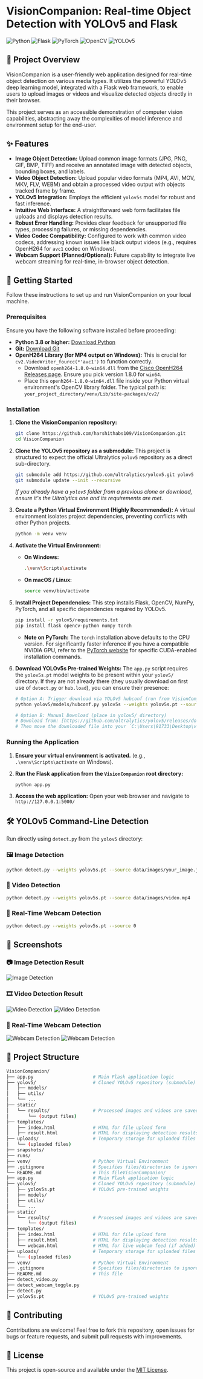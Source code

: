 # VisionCompanion: Real-time Object Detection with YOLOv5 and Flask

![Python](https://img.shields.io/badge/Python-3.8%2B-blue?style=for-the-badge&logo=python)
![Flask](https://img.shields.io/badge/Flask-2.0%2B-lightgrey?style=for-the-badge&logo=flask)
![PyTorch](https://img.shields.io/badge/PyTorch-1.8%2B-red?style=for-the-badge&logo=pytorch)
![OpenCV](https://img.shields.io/badge/OpenCV-4.x-brightgreen?style=for-the-badge&logo=opencv)
![YOLOv5](https://img.shields.io/badge/YOLOv5-v7.0-purple?style=for-the-badge&logo=yolo)

## 🌟 Project Overview

VisionCompanion is a user-friendly web application designed for real-time object detection on various media types. It utilizes the powerful YOLOv5 deep learning model, integrated with a Flask web framework, to enable users to upload images or videos and visualize detected objects directly in their browser.

This project serves as an accessible demonstration of computer vision capabilities, abstracting away the complexities of model inference and environment setup for the end-user.

## ✨ Features

* **Image Object Detection:** Upload common image formats (JPG, PNG, GIF, BMP, TIFF) and receive an annotated image with detected objects, bounding boxes, and labels.
* **Video Object Detection:** Upload popular video formats (MP4, AVI, MOV, MKV, FLV, WEBM) and obtain a processed video output with objects tracked frame by frame.
* **YOLOv5 Integration:** Employs the efficient `yolov5s` model for robust and fast inference.
* **Intuitive Web Interface:** A straightforward web form facilitates file uploads and displays detection results.
* **Robust Error Handling:** Provides clear feedback for unsupported file types, processing failures, or missing dependencies.
* **Video Codec Compatibility:** Configured to work with common video codecs, addressing known issues like black output videos (e.g., requires OpenH264 for `avc1` codec on Windows).
* **Webcam Support (Planned/Optional):** Future capability to integrate live webcam streaming for real-time, in-browser object detection.

## 🚀 Getting Started

Follow these instructions to set up and run VisionCompanion on your local machine.

### Prerequisites

Ensure you have the following software installed before proceeding:

* **Python 3.8 or higher:** [Download Python](https://www.python.org/downloads/)
* **Git:** [Download Git](https://git-scm.com/downloads)
* **OpenH264 Library (for MP4 output on Windows):** This is crucial for `cv2.VideoWriter_fourcc(*'avc1')` to function correctly.
    * Download `openh264-1.8.0-win64.dll` from the [Cisco OpenH264 Releases page](https://github.com/cisco/openh264/releases). Ensure you pick version 1.8.0 for `win64`.
    * Place this `openh264-1.8.0-win64.dll` file inside your Python virtual environment's OpenCV library folder. The typical path is:
        `your_project_directory/venv/Lib/site-packages/cv2/`

### Installation

1.  **Clone the VisionCompanion repository:**

    ```bash
    git clone https://github.com/harshithabs109/VisionCompanion.git
    cd VisionCompanion
    ```

2.  **Clone the YOLOv5 repository as a submodule:**
    This project is structured to expect the official Ultralytics `yolov5` repository as a direct sub-directory.

    ```bash
    git submodule add https://github.com/ultralytics/yolov5.git yolov5
    git submodule update --init --recursive
    ```
    *If you already have a `yolov5` folder from a previous clone or download, ensure it's the Ultralytics one and its requirements are met.*

3.  **Create a Python Virtual Environment (Highly Recommended):**
    A virtual environment isolates project dependencies, preventing conflicts with other Python projects.

    ```bash
    python -m venv venv
    ```

4.  **Activate the Virtual Environment:**

    * **On Windows:**
        ```bash
        .\venv\Scripts\activate
        ```
    * **On macOS / Linux:**
        ```bash
        source venv/bin/activate
        ```

5.  **Install Project Dependencies:**
    This step installs Flask, OpenCV, NumPy, PyTorch, and all specific dependencies required by YOLOv5.

    ```bash
    pip install -r yolov5/requirements.txt
    pip install flask opencv-python numpy torch
    ```
    * **Note on PyTorch:** The `torch` installation above defaults to the CPU version. For significantly faster inference if you have a compatible NVIDIA GPU, refer to the [PyTorch website](https://pytorch.org/get-started/locally/) for specific CUDA-enabled installation commands.

6.  **Download YOLOv5s Pre-trained Weights:**
    The `app.py` script requires the `yolov5s.pt` model weights to be present within your `yolov5/` directory. If they are not already there (they usually download on first use of `detect.py` or `hub.load`), you can ensure their presence:

    ```bash
    # Option A: Trigger download via YOLOv5 hubconf (run from VisionCompanion root)
    python yolov5/models/hubconf.py yolov5s --weights yolov5s.pt --source "" --force

    # Option B: Manual Download (place in yolov5/ directory)
    # Download from: [https://github.com/ultralytics/yolov5/releases/download/v7.0/yolov5s.pt](https://github.com/ultralytics/yolov5/releases/download/v7.0/yolov5s.pt)
    # Then move the downloaded file into your `C:\Users\91733\Desktop\vision-companion\yolov5\` folder.
    ```

### Running the Application

1.  **Ensure your virtual environment is activated.** (e.g., `.\venv\Scripts\activate` on Windows).
2.  **Run the Flask application from the `VisionCompanion` root directory:**

    ```bash
    python app.py
    ```

3.  **Access the web application:**
    Open your web browser and navigate to `http://127.0.0.1:5000/`

## 🛠️ YOLOv5 Command-Line Detection

Run directly using `detect.py` from the `yolov5` directory:

### 🖼️ Image Detection

```bash
python detect.py --weights yolov5s.pt --source data/images/your_image.jpg
```

### 🎥 Video Detection

```bash
python detect.py --weights yolov5s.pt --source data/images/video.mp4
```

### 📸 Real-Time Webcam Detection

```bash
python detect.py --weights yolov5s.pt --source 0
```
## 📸 Screenshots

### 📷 Image Detection Result
![Image Detection](vision-companion/snapshots/snapshots/Screenshot1.png)

### 🎞️ Video Detection Result
![Video Detection](vision-companion/snapshots/snapshots/Screenshot2.png)
![Video Detection](vision-companion/snapshots/snapshots/Screenshot3.png)

### 🎥 Real-Time Webcam Detection 
![Webcam Detection](vision-companion/snapshots/snapshots/Screenshot4.png)
![Webcam Detection](vision-companion/snapshots/snapshots/Screenshot5.png)

## 📁 Project Structure

```bash
VisionCompanion/
├── app.py                      # Main Flask application logic
├── yolov5/                     # Cloned YOLOv5 repository (submodule)
│   ├── models/
│   ├── utils/
│   └── ...
├── static/
│   └── results/                # Processed images and videos are saved here
│       └── (output files)
├── templates/
│   ├── index.html              # HTML for file upload form
│   ├── result.html             # HTML for displaying detection results
├── uploads/                    # Temporary storage for uploaded files
│   └── (uploaded files)
├── snapshots/  
├── runs/  
├── venv/                       # Python Virtual Environment
├── .gitignore                  # Specifies files/directories to ignore in Git
└── README.md                   # This fileVisionCompanion/
├── app.py                      # Main Flask application logic
├── yolov5/                     # Cloned YOLOv5 repository (submodule)
│   ├── yolov5s.pt              # YOLOv5 pre-trained weights
│   ├── models/
│   ├── utils/
│   └── ...
├── static/
│   └── results/                # Processed images and videos are saved here
│       └── (output files)
├── templates/
│   ├── index.html              # HTML for file upload form
│   ├── result.html             # HTML for displaying detection results
│   └── webcam.html             # HTML for live webcam feed (if added)
├── uploads/                    # Temporary storage for uploaded files
│   └── (uploaded files)
├── venv/                       # Python Virtual Environment
├── .gitignore                  # Specifies files/directories to ignore in Git
├── README.md                   # This file
├── detect_video.py
├── detect_webcam_toggle.py
├── detect.py 
│── yolov5s.pt                  # YOLOv5 pre-trained weights
```

## 🤝 Contributing

Contributions are welcome! Feel free to fork this repository, open issues for bugs or feature requests, and submit pull requests with improvements.

## 📄 License

This project is open-source and available under the [MIT License](LICENSE).
